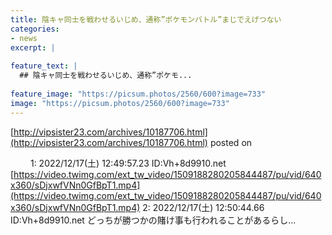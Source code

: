 ```yaml
---
title: 陰キャ同士を戦わせるいじめ、通称”ポケモンバトル”まじでえげつない
categories:
- news
excerpt: |
  
feature_text: |
  ## 陰キャ同士を戦わせるいじめ、通称”ポケモ...
  
feature_image: "https://picsum.photos/2560/600?image=733"
image: "https://picsum.photos/2560/600?image=733"
---
```


[http://vipsister23.com/archives/10187706.html](http://vipsister23.com/archives/10187706.html)
posted on 

<!--more-->

　　 1: 2022/12/17(土) 12:49:57.23 ID:Vh+8d9910.net [https://video.twimg.com/ext_tw_video/1509188280205844487/pu/vid/640x360/sDjxwfVNn0GfBpT1.mp4](https://video.twimg.com/ext_tw_video/1509188280205844487/pu/vid/640x360/sDjxwfVNn0GfBpT1.mp4) 2: 2022/12/17(土) 12:50:44.66 ID:Vh+8d9910.net どっちが勝つかの賭け事も行われることがあるらし...
